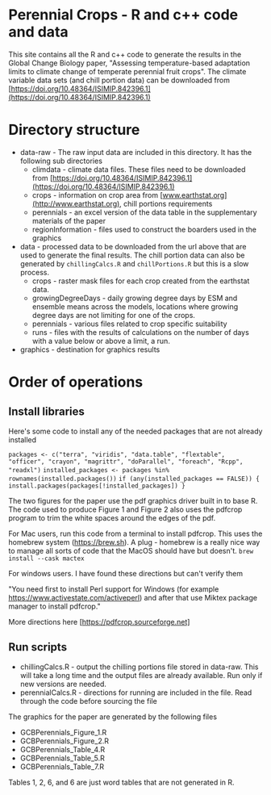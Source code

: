 # Perennial Crops - R and c++ code and data

This site contains all the R and c++ code to generate the results in the Global Change Biology paper, "Assessing temperature-based adaptation limits to climate change of temperate perennial fruit crops". The climate variable data sets (and chill portion data) can be downloaded from 
[https://doi.org/10.48364/ISIMIP.842396.1](https://doi.org/10.48364/ISIMIP.842396.1) 

# Directory structure
- data-raw - The raw input data are included in this directory. It has the following sub directories
  * climdata - climate data files. These files need to be downloaded from 
[https://doi.org/10.48364/ISIMIP.842396.1](https://doi.org/10.48364/ISIMIP.842396.1)
  * crops - information on crop area from [www.earthstat.org](http://www.earthstat.org), chill portions requirements
  * perennials - an excel version of the data table in the supplementary materials of the paper
  * regionInformation - files used to construct the boarders used in the graphics
- data - processed data to be downloaded from the url above that are used to generate the final results. The chill portion data can also be generated by `chillingCalcs.R` and `chillPortions.R` but this is a slow process.
  * crops - raster mask files for each crop created from the earthstat data.
  * growingDegreeDays - daily growing degree days by ESM and ensemble means across the models, locations where growing degree days are not limiting for one of the crops.
  * perennials - various files related to crop specific suitability
  * runs - files with the results of calculations on the number of days with a value below or above a limit, a run.
- graphics - destination for graphics results

# Order of operations

## Install libraries

Here's some code to install any of the needed packages that are not already installed

`packages <- c("terra", "viridis", "data.table", "flextable", "officer", "crayon", "magrittr", "doParallel", "foreach", "Rcpp", "readxl")`
`installed_packages <- packages %in% rownames(installed.packages())`
`if (any(installed_packages == FALSE)) {  install.packages(packages[!installed_packages]) }`

The two figures for the paper use the pdf graphics driver built in to base R. The code used to produce Figure 1 and Figure 2 also uses the pdfcrop program to trim the white spaces around the edges of the pdf. 

For Mac users, run this code from a terminal to install pdfcrop. This uses the homebrew system (https://brew.sh). A plug - homebrew is a really nice way to manage all sorts of code that the MacOS should have but doesn't.
`brew install --cask mactex`

For windows users. I have found these directions but can't verify them

"You need first to install Perl support for Windows (for example https://www.activestate.com/activeperl) and after that use Miktex package manager to install pdfcrop."

More directions here [https://pdfcrop.sourceforge.net]

## Run scripts

- chillingCalcs.R - output the chilling portions file stored in data-raw. This will take a long time and the output files are already available. Run only if new versions are needed.
- perennialCalcs.R  - directions for running are included in the file. Read through the code before sourcing the file

The graphics for the paper are generated by the following files

- GCBPerennials_Figure_1.R
- GCBPerennials_Figure_2.R
- GCBPerennials_Table_4.R
- GCBPerennials_Table_5.R
- GCBPerennials_Table_7.R

Tables 1, 2, 6, and 6 are just word tables that are not generated in R.

